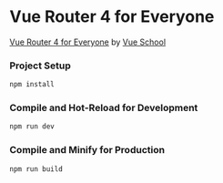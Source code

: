 # Vue Router 4 for Everyone

[Vue Router 4 for Everyone](https://vueschool.io/courses/vue-router-4-for-everyone) by [Vue School](https://vueschool.io/)

### Project Setup

```sh
npm install
```

### Compile and Hot-Reload for Development

```sh
npm run dev
```

### Compile and Minify for Production

```sh
npm run build
```
